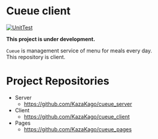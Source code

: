 # Cueue client

[![UnitTest](https://github.com/KazaKago/cueue_client/actions/workflows/unit_test.yml/badge.svg)](https://github.com/KazaKago/cueue_client/actions/workflows/unit_test.yml)

**This project is under development.**  

`Cueue` is management service of menu for meals every day.  
This repository is client.  

# Project Repositories

- Server
    - https://github.com/KazaKago/cueue_server
- Client
    - https://github.com/KazaKago/cueue_client
- Pages
    - https://github.com/KazaKago/cueue_pages
